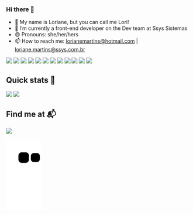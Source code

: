 ### Hi there 👋

- 👋 My name is Loriane, but you can call me Lori!
- 🌱 I’m currently a front-end developer on the Dev team at Ssys Sistemas
- 😄 Pronouns: she/her/hers
- 📫 How to reach me: lorianemartins@hotmail.com | loriane.martins@ssys.com.br

<div style="inline-block"> 
  <img src="https://cdn.jsdelivr.net/gh/devicons/devicon/icons/python/python-original.svg" height=20px/> 
  <img src="https://cdn.jsdelivr.net/gh/devicons/devicon/icons/django/django-plain.svg" height=20px/>
  <img src="https://cdn.jsdelivr.net/gh/devicons/devicon/icons/mysql/mysql-original.svg" height=20px/> 
  <img src="https://cdn.jsdelivr.net/gh/devicons/devicon/icons/html5/html5-original.svg" height=20px/> 
  <img src="https://cdn.jsdelivr.net/gh/devicons/devicon/icons/css3/css3-original.svg" height=20px/> 
  <img src="https://cdn.jsdelivr.net/gh/devicons/devicon/icons/javascript/javascript-original.svg" height=20px/>
  <img src="https://cdn.jsdelivr.net/gh/devicons/devicon/icons/sass/sass-original.svg" height=20px/>
  <img src="https://cdn.jsdelivr.net/gh/devicons/devicon/icons/vuejs/vuejs-original.svg" height=20px/>
  <img src="https://cdn.jsdelivr.net/gh/devicons/devicon/icons/wordpress/wordpress-plain.svg" height=20px/>
  <img src="https://cdn.jsdelivr.net/gh/devicons/devicon/icons/figma/figma-original.svg" height=20px/>
  <img src="https://cdn.jsdelivr.net/gh/devicons/devicon/icons/gitlab/gitlab-original.svg" height=20px/>
  <img src="https://cdn.jsdelivr.net/gh/devicons/devicon/icons/jira/jira-original-wordmark.svg" height=20px/>
</div>

## Quick stats 🚀
<div style="display-flex"> 
  <img src="https://github-readme-stats.vercel.app/api?username=lorianemartins&theme=radical&show_icons=true" height=160em> 
  <img src="https://github-readme-stats.vercel.app/api/top-langs/?username=lorianemartins&layout=compact&theme=radical" height=160em>
</div>

## Find me at 📬

<a href="https://www.linkedin.com/in/lorianemartins/" target="_blank"><img src="https://img.shields.io/badge/LinkedIn-0077B5?style=for-the-badge&logo=linkedin&logoColor=white" /></a>

![Snake animation](https://github.com/lorianemartins/lorianemartins/blob/output/github-contribution-grid-snake.svg)




